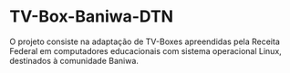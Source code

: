 # TV-Box-Baniwa-DTN
O projeto consiste na adaptação de TV-Boxes apreendidas pela Receita Federal em computadores educacionais com sistema operacional Linux, destinados à comunidade Baniwa.
